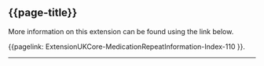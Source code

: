 ## {{page-title}}

More information on this extension can be found using the link below.

{{pagelink: ExtensionUKCore-MedicationRepeatInformation-Index-110 }}.

---
